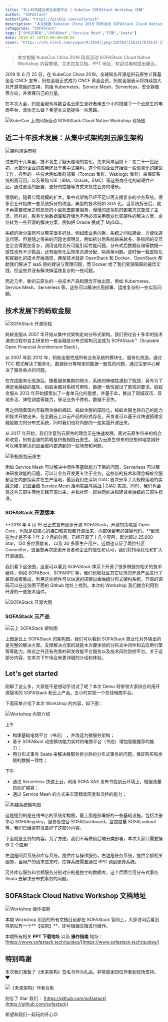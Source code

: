 ```yaml
---
title: "五小时构建云原生电商平台 | KubeCon SOFAStack Workshop 详解"
author: "SOFAStack"
authorlink: "https://github.com/sofastack"
description: "本文根据 KubeCon China 2019 同场活动 SOFAStack Cloud Native Workshop 内容整理，文末包含文档、PPT 地址，欢迎试用和提出建议。"
categories: "SOFAStack"
tags: ["分布式事务","SOFABoot","Service Mesh","开源","Seata"]
date: 2019-07-10T15:00:00+08:00
cover: "https://cdn.nlark.com/yuque/0/2019/jpeg/226702/1561517619143-37d5188a-b04e-4476-9781-d34e25f7c8e0.jpeg"
---
```

> 本文根据 KubeCon China 2019 同场活动 SOFAStack Cloud Native Workshop 内容整理，文末包含文档、PPT 地址，欢迎试用和提出建议。

2019 年 6 月 25 日，在 KubeCon China 2019，全球知名开源组织云原生计算基金会 CNCF 宣布，蚂蚁金服正式成为 CNCF 黄金会员，蚂蚁金服表示将持续加大对开源项目的支持，包括 Kubernetes，Service Mesh，Serverless，安全容器等方向，并发挥自己的力量。

在本次大会，蚂蚁金服也与数百名云原生爱好者用五个小时搭建了一个云原生的电商平台，具体怎么做？希望本文能提供一些思路。

![KubeCon 上海同场活动 SOFAStack Cloud Native Workshop 现场图](https://cdn.nlark.com/yuque/0/2019/jpeg/226702/1561517619143-37d5188a-b04e-4476-9781-d34e25f7c8e0.jpeg)

## 近二十年技术发展：从集中式架构到云原生架构

![架构演讲历程](https://cdn.nlark.com/yuque/0/2019/png/226702/1561517619097-84937362-05eb-4366-b9c3-0dcd06439f42.png)

过去的十几年里，技术发生了翻天覆地的变化，先来简单回顾下：在二十一世纪初，大部分企业的应用还处于集中式架构。这个阶段企业开始做一些信息化的建设工作，典型的一些技术例如集群部署（Tomcat 集群、Weblogic 集群）来保证系统的高可用，以及采购 IOE（IBM，Oracle，EMC）等这些商业化的软硬件产品，通过更高的配置、更好的性能等方式来抗住业务的增长。

慢慢的，随着公司规模的扩大，集中式架构已经不足以再支撑复杂的业务系统，很多企业开始做一些系统拆分的改造，典型的技术例如 SOA 化。当系统拆分后，就不再需要使用之前昂贵的小型机去部署服务，慢慢的虚拟机的部署方式变成了主流。同样的，服务化后数据库和存储也不再必须采用商业化软硬件的解决方案，企业转为一些开源的解决方案，例如把 Oracle 换成了 MySQL。

系统的拆分虽然可以带来很多好处，例如使业务内聚，系统之间松耦合，方便快速迭代等。但是随之带来的问题也很明显，例如拆分后系统越来越多，系统间的交互也会变得更加复杂，调用链路变长可能引起性能问题，分布式后数据存储等数据一致性也有不少挑战，还有服务化后带来资源分配、隔离等问题。这时候一些虚拟化和容器化的技术开始涌现，典型技术就是 OpenStack 和 Docker，OpenStack 帮助我们解决了 IaaS 层的建设与管理问题，而 Docker 给了我们资源隔离的最佳实践，但这些并没有解决掉运维复杂的一些问题。

而近几年，新的云原生的一些技术产品和理念开始出现，例如 Kubernetes、Service Mesh、Serverless 等，这些可以解决应用部署、运维复杂的一些实际问题。

## 技术发展下的蚂蚁金服

![SOFAStack 开源历程](https://cdn.nlark.com/yuque/0/2019/jpeg/226702/1561517619162-51542d2e-0682-4be9-bea1-2fa376b5b953.jpeg)

蚂蚁金服从 2007 年开始从集中式架构走向分布式架构。我们把过去十多年的技术演进过程中自主研发的一套金融级分布式架构沉淀成为 SOFAStack™（Scalable Open Financial Architecture Stack）。

从 2007 年到 2012 年，蚂蚁金服完成所有业务系统的模块化、服务化改造。通过 TCC 模式解决了服务化、数据拆分等带来的数据一致性的问题，通过注册中心解决了服务单点的问题。

在完成服务化改造后，随着服务集群的增大，系统的伸缩性遇到了瓶颈，另外为了满足金融级的属性，蚂蚁金服对系统可用性、数据一致性提出了更高的要求。蚂蚁金服从 2013 年开始摸索出了一套单元化的思想，并基于此，推出了同城双活、异地多活、弹性调度等能力，保证业务不停机，数据不丢失。

再之后随着国内互联网金融的崛起、蚂蚁金服的国际化，蚂蚁金服也将自己的能力和技术开放出来，在金融云上以云产品的形式存在，开发者可以基于此快速搭建金融级能力的分布式系统，同时我们也将内部的一些实践开源出来。

从 2017 年开始，我们注意到云原生的理念正在快速发展，面对云原生带来的机会和改变，蚂蚁金服的策略是积极拥抱云原生。 因为云原生带来的思想和理念刚好可以用来解决蚂蚁金服内部遇到的一些场景和问题。

![积极拥抱云原生](https://cdn.nlark.com/yuque/0/2019/png/226702/1561517619148-bab55ae8-11ed-443a-84a1-3e1ee9f9a87a.png)

例如 Service Mesh 可以解决中间件等基础能力下层的问题，Serverless 可以解决研发效能的问题，可以让业务开发更专注于业务。这些新的技术和理念蚂蚁金服都会在内部探索并在生产落地，最近我们在深圳 GIAC 首次分享了大规模落地的实践总结，[蚂蚁金服 Service Mesh 落地实践与挑战 | GIAC 实录](http://mp.weixin.qq.com/s?__biz=MzUzMzU5Mjc1Nw==&mid=2247485186&idx=1&sn=0765fa3e47aa9caae5c5068bd916f913&chksm=faa0e8d8cdd761cefb5d7192a66bbc86b30a09bcc3e806f84120a0f0dec1784824dc2f59e896&scene=21)。同时，我们也会将这些云原生落地实践开源出来，并和社区一起共同推进和建设金融级的云原生标准。

### SOFAStack 开源版本

**2018 年 4 月 19 日正式宣布逐步开源 SOFAStack，开源的策略是 Open Core，也就是把核心的接口和实现都开源出来，内部保留老的兼容代码。**到现在为止差不多 1 年 2 个月的时间，已经开源了十几个项目，累计超过 25,600  Star，120 多位贡献者， 以及 30 多家生产用户，近期也认证了两位社区 Committer，这里想再次感谢开发者和企业的信任和认可，我们将持续优化和扩大开源版图。

我们看下这张图，这里可以看到 SOFAStack 体系下开源了很多微服务相关的技术组件，例如 SOFABoot、SOFARPC 等，我们也和社区其它优秀的开源产品进行了兼容或者集成，利用这些组件可以快速的搭建出金融级分布式架构系统。开源的源码可以在这张图下面的 Github 地址上找到。本次的 Workshop 我们就会利用到开源的一些技术组件。

![SOFAStack 开源大图](https://cdn.nlark.com/yuque/0/2019/png/226702/1561517619145-99a50327-ab82-41c0-9a91-74354c5d3c17.png)

### SOFAStack 云产品

![云上 SOFAStack 架构图](https://cdn.nlark.com/yuque/0/2019/png/226702/1561517619115-fe4164c8-f24a-4fdc-a091-9dcb898b8b3c.png)

上图是云上 SOFAStack 的架构图，我们可以看到 SOFAStack 商业化对外输出的是完整的解决方案。支撑解决方案的就是本次要体验的分布式中间件和云应用引擎等等能力。除此之外还有完善的研发效能平台服务以及技术风险防控平台。关于这部分内容，在本次下午场会有更详细的介绍和体验。

## Let's get started

刚聊了这么多，大家是不是想动手试试了呢？本次 Demo 将带领大家综合利用开源版本的 SOFAStack 和云上产品，五小时实现一个在线电商平台。

下面简单介绍下本次 Workshop 的内容，如下图：

![Workshop 内容介绍](https://cdn.nlark.com/yuque/0/2019/jpeg/226702/1561517619158-316da065-7cd9-4dfc-91ec-560f51d9b464.jpeg)

上午

- 构建基础电商平台（书店） ，并改造为微服务架构；
- 基于 SOFABoot 动态模块能力实时的电商平台（书店）增加智能推荐的能力；
- 用分布式事务 Seata 来解决微服务拆分后的分布式事务的问题，保证购买和余额的数据一致性；

下午

- 通过 Serverless 快速上云，利用 SOFA SAS 发布书店到云环境上，根据流量自动扩缩容；
- 通过 Service Mesh 的方式来实现精度灰度和流控的能力；

![构建系统架构图](https://cdn.nlark.com/yuque/0/2019/png/226702/1561517619139-c3c4ac34-3842-4cae-8ee5-394ced684507.png)

这是提到的是在线书店的系统架构图，最上面是部署好的一些基础设施，包括注册中心 SOFARegistry，服务管控台 SOFADashboard，监控度量 SOFALookout 等，我们已经提前准备好了这部分内容。

下面就是业务的内容。为了方便，我们不再做前后端分类部署，本次大家只需要操作 2 个应用：

左边是网页系统和库存系统，提供库存操作服务，右边是账务系统，提供余额相关服务，当用户的请求进来时，库存系统需要通过 RPC 调到账务系统。

另外库存服务和余额服务分别对应的是独立的数据库，这个后面会用分布式事务 Seata 去解决分布式事务的问题。

## SOFAStack Cloud Native Workshop 文档地址

![Workshop 操作指南](https://cdn.nlark.com/yuque/0/2019/jpeg/226702/1561517619154-c73a8669-5086-4ba4-b9a5-8c1105fc95fe.jpeg)

本期 Workshop 用到的所有文档目前都在 SOFAStack 官网上，大家访问后看到导航栏有一个**【指南】**，即可根据文档进行操作。

本期所有相关 **PPT 下载地址** 以及 **操作指南** 地址： [https://www.sofastack.tech/guides/](https://www.sofastack.tech/guides/)

## 特别鸣谢

本次我们准备了《未来架构》签名书作为礼品，非常感谢四位作者到现场支持。❤️

![《未来架构》作者合影](https://cdn.nlark.com/yuque/0/2019/jpeg/226702/1561541098724-c0505c61-204f-462e-8095-b1bc3f57cdc2.jpeg)

别忘了 Star 我们：
[https://github.com/sofastack](https://github.com/sofastack)

希望和我们一起玩的开心😊
